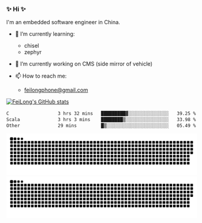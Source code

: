 ### ✨ Hi ✨

I'm an embedded software engineer in China.

- 🌱 I’m currently learning:
    - chisel
    - zephyr

- 🔭 I’m currently working on CMS (side mirror of vehicle)

- 📫 How to reach me:
    - feilongphone@gmail.com

[![FeiLong's GitHub stats](https://github-readme-stats.vercel.app/api?username=feilongfl)](https://github.com/feilongfl/feilongfl)

<!--START_SECTION:waka-->

```text
C                  3 hrs 32 mins   █████████▓░░░░░░░░░░░░░░░   39.25 %
Scala              3 hrs 3 mins    ████████▒░░░░░░░░░░░░░░░░   33.98 %
Other              29 mins         █▒░░░░░░░░░░░░░░░░░░░░░░░   05.49 %
```

<!--END_SECTION:waka-->

![github contribution grid snake animation](https://raw.githubusercontent.com/feilongfl/feilongfl/output/github-contribution-grid-snake-dark.svg#gh-dark-mode-only)
![github contribution grid snake animation](https://raw.githubusercontent.com/feilongfl/feilongfl/output/github-contribution-grid-snake.svg#gh-light-mode-only)
